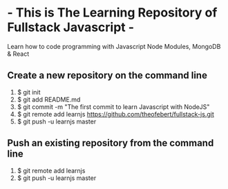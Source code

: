 
# - This is The Learning Repository of Fullstack Javascript -

Learn how to code programming with Javascript Node Modules, MongoDB & React

## Create a new repository on the command line

1. $ git init
2. $ git add README.md
3. $ git commit -m "The first commit to learn Javascript with NodeJS"
4. $ git remote add learnjs https://github.com/theofebert/fullstack-js.git
5. $ git push -u learnjs master


## Push an existing repository from the command line

1. $ git remote add learnjs
2. $ git push -u learnjs master
